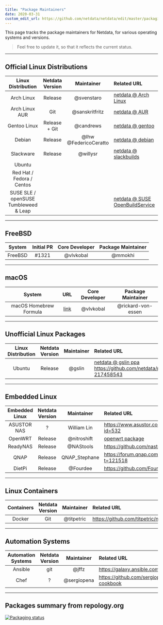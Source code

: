 ```yaml
---
title: "Package Maintainers"
date: 2020-03-31
custom_edit_url: https://github.com/netdata/netdata/edit/master/packaging/maintainers/README.md
---
```




This page tracks the package maintainers for Netdata, for various operating systems and versions.

> Feel free to update it, so that it reflects the current status.

---

## Official Linux Distributions

| Linux Distribution | Netdata Version | Maintainer | Related URL |
| :-: | :-: | :-: | :-- |
| Arch Linux | Release | @svenstaro | [netdata @ Arch Linux](https://www.archlinux.org/packages/community/x86_64/netdata/) |
| Arch Linux AUR | Git | @sanskritfritz | [netdata @ AUR](https://aur.archlinux.org/packages/netdata-git/) |
| Gentoo Linux | Release + Git | @candrews | [netdata @ gentoo](https://github.com/gentoo/gentoo/tree/master/net-analyzer/netdata) |
| Debian | Release | @lhw @FedericoCeratto | [netdata @ debian](http://salsa.debian.org/debian/netdata) |
| Slackware | Release | @willysr | [netdata @ slackbuilds](https://slackbuilds.org/repository/14.2/system/netdata/) |
| Ubuntu |  |  |  |
| Red Hat / Fedora / Centos |  |  |  |
| SUSE SLE / openSUSE Tumbleweed & Leap |  |  | [netdata @ SUSE OpenBuildService](https://software.opensuse.org/package/netdata) |

---

## FreeBSD

| System  | Initial PR | Core Developer | Package Maintainer
|:-:|:-:|:-:|:-:|
| FreeBSD | #1321      | @vlvkobal|@mmokhi

---

## macOS

| System | URL | Core Developer | Package Maintainer
|:-:|:-:|:-:|:-:|
| macOS Homebrew Formula|[link](https://github.com/Homebrew/homebrew-core/blob/master/Formula/netdata.rb)|@vlvkobal|@rickard-von-essen

---

## Unofficial Linux Packages

| Linux Distribution | Netdata Version | Maintainer | Related URL |
| :-: | :-: | :-: | :-- |
| Ubuntu             | Release         | @gslin     | [netdata @ gslin ppa](https://launchpad.net/~gslin/+archive/ubuntu/netdata) https://github.com/netdata/netdata/issues/69#issuecomment-217458543 |
---

## Embedded Linux

| Embedded Linux | Netdata Version | Maintainer | Related URL |
| :-: | :-: | :-: | :-- |
| ASUSTOR NAS | ? | William Lin | https://www.asustor.com/apps/app_detail?id=532 |
| OpenWRT | Release | @nitroshift | [openwrt package](https://github.com/openwrt/packages/tree/master/admin/netdata) |
| ReadyNAS | Release | @NAStools | https://github.com/nastools/netdata |
| QNAP | Release | QNAP_Stephane | https://forum.qnap.com/viewtopic.php?t=121518 |
| DietPi | Release | @Fourdee | https://github.com/Fourdee/DietPi |

---

## Linux Containers

| Containers | Netdata Version | Maintainer | Related URL |
| :-: | :-: | :-: | :-- |
| Docker     | Git             | @titpetric | https://github.com/titpetric/netdata |

---

## Automation Systems

| Automation Systems | Netdata Version | Maintainer | Related URL |
| :-: | :-: | :-: | :-- |
| Ansible            | git             | @jffz | https://galaxy.ansible.com/jffz/netdata/ |
| Chef               | ?               | @sergiopena | https://github.com/sergiopena/netdata-cookbook |

---

## Packages summary from repology.org

[![Packaging status](https://repology.org/badge/vertical-allrepos/netdata.svg)](https://repology.org/metapackage/netdata/versions)


